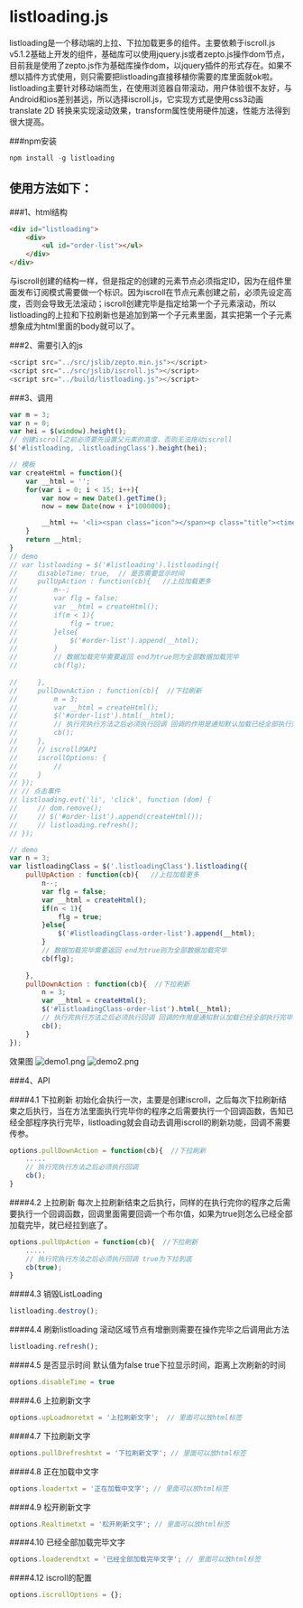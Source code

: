 # listloading.js 
listloading是一个移动端的上拉、下拉加载更多的组件。主要依赖于iscroll.js v5.1.2基础上开发的组件，基础库可以使用jquery.js或者zepto.js操作dom节点，目前我是使用了zepto.js作为基础库操作dom，以jquery插件的形式存在。如果不想以插件方式使用，则只需要把listloading直接移植你需要的库里面就ok啦。listloading主要针对移动端而生，在使用浏览器自带滚动，用户体验很不友好，与Android和ios差别甚远，所以选择iscroll.js，它实现方式是使用css3动画translate 2D 转换来实现滚动效果，transform属性使用硬件加速，性能方法得到很大提高。

###npm安装
```javascript
npm install -g listloading
```


## 使用方法如下：

###1、html结构
```html
<div id="listloading">
    <div>
        <ul id="order-list"></ul>
    </div>
</div>
```
与iscroll创建的结构一样，但是指定的创建的元素节点必须指定ID，因为在组件里面发布订阅模式需要做一个标识。因为iscroll在节点元素创建之前，必须先设定高度，否则会导致无法滚动；iscroll创建完毕是指定给第一个子元素滚动，所以listloading的上拉和下拉刷新也是追加到第一个子元素里面，其实把第一个子元素想象成为html里面的body就可以了。


###2、需要引入的js
```javascript
<script src="../src/jslib/zepto.min.js"></script>
<script src="../src/jslib/iscroll.js"></script>
<script src="../build/listloading.js"></script>
```

###3、调用
```javascript
var m = 3;
var n = 0;
var hei = $(window).height();
// 创建iscroll之前必须要先设置父元素的高度，否则无法拖动iscroll
$('#listloading, .listloadingClass').height(hei);

// 模板
var createHtml = function(){
    var __html = '';
    for(var i = 0; i < 15; i++){
        var now = new Date().getTime();
        now = new Date(now + i*1000000);

        __html += '<li><span class="icon"></span><p class="title"><time class="r">' + now.getHours() + ':' + now.getMinutes() + ':' + now.getSeconds() + '</time>listloading' + (n++) + '</p><p class="text">移动端上拉下拉刷新组件...</li>';
    }
    return __html;
}
// demo
// var listloading = $('#listloading').listloading({
//     disableTime: true,  // 是否需要显示时间
//     pullUpAction : function(cb){   //上拉加载更多
//         m--;
//         var flg = false;
//         var __html = createHtml();
//         if(m < 1){
//             flg = true;
//         }else{
//             $('#order-list').append(__html);
//         }
//         // 数据加载完毕需要返回 end为true则为全部数据加载完毕
//         cb(flg);
        
//     },
//     pullDownAction : function(cb){  //下拉刷新
//         m = 3;
//         var __html = createHtml();
//         $('#order-list').html(__html);
//         // 执行完执行方法之后必须执行回调 回调的作用是通知默认加载已经全部执行完毕，程序需要去创建iscroll
//         cb();
//     },
//     // iscroll的API 
//     iscrollOptions: {
//         //
//     }
// });
// // 点击事件
// listloading.evt('li', 'click', function (dom) {
//     // dom.remove();
//     // $('#order-list').append(createHtml());
//     // listloading.refresh();
// });

// demo
var n = 3;
var listloadingClass = $('.listloadingClass').listloading({
    pullUpAction : function(cb){   //上拉加载更多
        n--;
        var flg = false;
        var __html = createHtml();
        if(n < 1){
            flg = true;
        }else{
            $('#listloadingClass-order-list').append(__html);
        }
        // 数据加载完毕需要返回 end为true则为全部数据加载完毕
        cb(flg);
        
    },
    pullDownAction : function(cb){  //下拉刷新
        n = 3;
        var __html = createHtml();
        $('#listloadingClass-order-list').html(__html);
        // 执行完执行方法之后必须执行回调 回调的作用是通知默认加载已经全部执行完毕，程序需要去创建iscroll
        cb();
    }
});
```
效果图
![demo1.png](demo1.png)
![demo2.png](demo2.png)


###4、API

####4.1 下拉刷新
初始化会执行一次，主要是创建iscroll，之后每次下拉刷新结束之后执行，当在方法里面执行完毕你的程序之后需要执行一个回调函数，告知已经全部程序执行完毕，listloading就会自动去调用iscroll的刷新功能，回调不需要传参。

```javascript
options.pullDownAction = function(cb){  //下拉刷新
    .....
    // 执行完执行方法之后必须执行回调
    cb();
}
```


####4.2 上拉刷新
每次上拉刷新结束之后执行，同样的在执行完你的程序之后需要执行一个回调函数，回调里面需要回调一个布尔值，如果为true则怎么已经全部加载完毕，就已经拉到底了。

```javascript
options.pullUpAction = function(cb){  //下拉刷新
    .....
    // 执行完执行方法之后必须执行回调 true为下拉到底
    cb(true);
}
```

####4.3 销毁ListLoading

```javascript
listloading.destroy();
```

####4.4 刷新listloading
滚动区域节点有增删则需要在操作完毕之后调用此方法

```javascript
listloading.refresh();
```

####4.5 是否显示时间 默认值为false
true下拉显示时间，距离上次刷新的时间
```javascript
options.disableTime = true
```

####4.6 上拉刷新文字

```javascript
options.upLoadmoretxt = '上拉刷新文字';  // 里面可以放html标签
```


####4.7 下拉刷新文字

```javascript
options.pullDrefreshtxt = '下拉刷新文字'; // 里面可以放html标签
```

####4.8 正在加载中文字

```javascript
options.loadertxt = '正在加载中文字'; // 里面可以放html标签
```


####4.9 松开刷新文字

```javascript
options.Realtimetxt = '松开刷新文字'; // 里面可以放html标签
```

####4.10 已经全部加载完毕文字

```javascript
options.loaderendtxt = '已经全部加载完毕文字'; // 里面可以放html标签
```

####4.12 iscroll的配置
```javascript
options.iscrollOptions = {};
```

